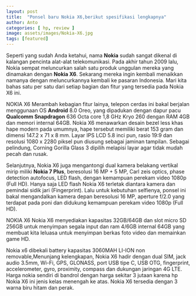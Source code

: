 ```yaml
---
layout: post
title:  "Ponsel baru Nokia X6,berikut spesifikasi lengkapnya"
author: Anto
categories: [ hp, review ]
image: assets/images/Nokia-X6.jpg
tags: [featured]
---
```


Seperti yang sudah Anda ketahui, nama **Nokia** sudah sangat dikenal di kalangan pencinta alat-alat telekomunikasi. Pada akhir tahun 2009 lalu, Nokia sempat meluncurkan salah satu produk unggulan mereka yang dinamakan dengan **Nokia X6**. Sekarang mereka ingin kembali menaikkan namanya dengan meluncurkannya kembali ke pasaran Indonesia. Mari kita bahas satu per satu dari setiap bagian dan fitur yang tersedia pada Nokia X6 ini.

NOKIA X6
Merambah kebagian fitur lainya, telepon cerdas ini bakal berjalan menggunaan OS **Android** 8.0 Oreo, yang dipadukan dengan dapur pacu **Qualcomm Snapdragon** 636 Octa core 1,8 GHz Kryo 260 dengan RAM 4GB dan memori internal 64GB. Nokia X6 menawarkan desain bezel less khas hape modern pada umumnya, hape tersebut memiliki berat 153 gram dan dimensi 147.2 x 71 x 8 mm. Layar IPS LCD 5.8 inci pun, rasio 19:9 dan resolusi 1080 x 2280 piksel pun diusung sebagai jaminan tampilan. Sebagai pelindung, Corning Gorilla Glass 3 dipilih melapisi layar agar tidak mudah pecah dan rusak.

Selanjutnya, Nokia X6 juga mengantongi dual kamera belakang vertikal mirip miliki **Nokia 7 Plus**, beresolusi 16 MP + 5 MP, Carl zeis optics, phase detection autofocus, LED flash, dengan kemampuan perekam video 1080p (Full HD). Hanya saja LED flash Nokia X6 terletak diantara kamera dan pemindai sidik jari (Fingerprint). Lalu untuk kebutuhan selfienya, ponsel ini bakal mengandalkan kamera depan beresolusi 16 MP, aperture f/2.0 yang terdapat pada poni dan didukung kemampuan perekam video 1080p (Full HD).

NOKIA X6
Nokia X6 menyediakan kapasitas 32GB/64GB dan slot micro SD 256GB untuk menyimpan segala input dan ram 4/6GB internal 64GB yang membuat kita leluasa untuk menyimpan berkas foto video dan memainkan game HD.

Nokia x6 dibekali battery kapasitas 3060MAH LI-ION non removable,Menunjang kelengkapan, Nokia X6 hadir dengan dual SIM, jack audio 3.5mm, Wi-Fi, GPS, GLONASS, port USB tipe C, USB OTG, fingerprint, accelerometer, gyro, proximity, compass dan dukungan jaringan 4G LTE. Harga nokia sendiri di bandrol dengan harga sekitar 3 jutaan karena hp Nokia X6 ini jenis kelas menengah ke atas. Nokia X6 tersedia dengan 3 warna biru hitam dan perak.
